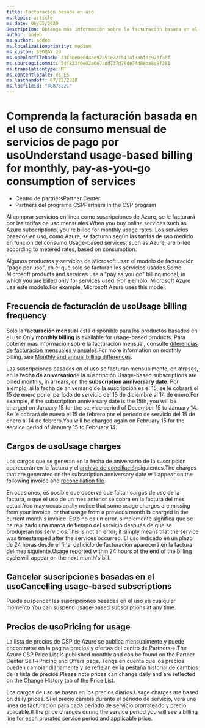 ```yaml
---
title: Facturación basada en uso
ms.topic: article
ms.date: 06/05/2020
Description: Obtenga más información sobre la facturación basada en el uso en el centro de Partners, donde se le facturarán las tarifas de uso mensuales.
author: sodeb
ms.author: sodeb
ms.localizationpriority: medium
ms.custom: SEOMAY.20
ms.openlocfilehash: 33fbbe006d4ae92251e22f541af3a6fdc928f3ef
ms.sourcegitcommit: 54f823f0e02e0e7add737d78de74d8eba8d9f381
ms.translationtype: MT
ms.contentlocale: es-ES
ms.lasthandoff: 07/22/2020
ms.locfileid: "86875221"
---
```

# <a name="understand-usage-based-billing-for-monthly-pay-as-you-go-consumption-of-services"></a><span data-ttu-id="d058a-103">Comprenda la facturación basada en el uso de consumo mensual de servicios de pago por uso</span><span class="sxs-lookup"><span data-stu-id="d058a-103">Understand usage-based billing for monthly, pay-as-you-go consumption of services</span></span>

- <span data-ttu-id="d058a-104">Centro de partners</span><span class="sxs-lookup"><span data-stu-id="d058a-104">Partner Center</span></span>
- <span data-ttu-id="d058a-105">Partners del programa CSP</span><span class="sxs-lookup"><span data-stu-id="d058a-105">Partners in the CSP program</span></span>

<span data-ttu-id="d058a-106">Al comprar servicios en línea como suscripciones de Azure, se le facturará por las tarifas de uso mensuales.</span><span class="sxs-lookup"><span data-stu-id="d058a-106">When you buy online services such as Azure subscriptions, you're billed for monthly usage rates.</span></span> <span data-ttu-id="d058a-107">Los servicios basados en uso, como Azure, se facturan según las tarifas de uso medido en función del consumo.</span><span class="sxs-lookup"><span data-stu-id="d058a-107">Usage-based services, such as Azure, are billed according to metered rates, based on consumption.</span></span>

<span data-ttu-id="d058a-108">Algunos productos y servicios de Microsoft usan el modelo de facturación "pago por uso", en el que solo se facturan los servicios usados.</span><span class="sxs-lookup"><span data-stu-id="d058a-108">Some Microsoft products and services use a "pay as you go" billing model, in which you are billed only for services used.</span></span> <span data-ttu-id="d058a-109">Por ejemplo, Microsoft Azure usa este modelo.</span><span class="sxs-lookup"><span data-stu-id="d058a-109">For example, Microsoft Azure uses this model.</span></span> 

## <a name="usage-billing-frequency"></a><span data-ttu-id="d058a-110">Frecuencia de facturación de uso</span><span class="sxs-lookup"><span data-stu-id="d058a-110">Usage billing frequency</span></span>

<span data-ttu-id="d058a-111">Solo la **facturación mensual** está disponible para los productos basados en el uso.</span><span class="sxs-lookup"><span data-stu-id="d058a-111">Only **monthly billing** is available for usage-based products.</span></span> <span data-ttu-id="d058a-112">Para obtener más información sobre la facturación mensual, consulte [diferencias de facturación mensuales y anuales](billing-annual-monthly.md).</span><span class="sxs-lookup"><span data-stu-id="d058a-112">For more information on monthly billing, see [Monthly and annual billing differences](billing-annual-monthly.md).</span></span>

<span data-ttu-id="d058a-113">Las suscripciones basadas en el uso se facturan mensualmente, en atrasos, en la **fecha de aniversario**de la suscripción.</span><span class="sxs-lookup"><span data-stu-id="d058a-113">Usage-based subscriptions are billed monthly, in arrears, on the **subscription anniversary date**.</span></span> <span data-ttu-id="d058a-114">Por ejemplo, si la fecha de aniversario de la suscripción es el 15, se le cobrará el 15 de enero por el período de servicio del 15 de diciembre al 14 de enero.</span><span class="sxs-lookup"><span data-stu-id="d058a-114">For example, if the subscription anniversary date is the 15th, you will be charged on January 15 for the service period of December 15 to January 14.</span></span> <span data-ttu-id="d058a-115">Se le cobrará de nuevo el 15 de febrero por el período de servicio del 15 de enero al 14 de febrero.</span><span class="sxs-lookup"><span data-stu-id="d058a-115">You will be charged again on February 15 for the service period of January 15 to February 14.</span></span>

## <a name="usage-charges"></a><span data-ttu-id="d058a-116">Cargos de uso</span><span class="sxs-lookup"><span data-stu-id="d058a-116">Usage charges</span></span>

<span data-ttu-id="d058a-117">Los cargos que se generan en la fecha de aniversario de la suscripción aparecerán en la factura y el [archivo de conciliación](usage-based-recon-files.md)siguientes.</span><span class="sxs-lookup"><span data-stu-id="d058a-117">The charges that are generated on the subscription anniversary date will appear on the following invoice and [reconciliation file](usage-based-recon-files.md).</span></span>

<span data-ttu-id="d058a-118">En ocasiones, es posible que observe que faltan cargos de uso de la factura, o que el uso de un mes anterior se cobra en la factura del mes actual.</span><span class="sxs-lookup"><span data-stu-id="d058a-118">You may occasionally notice that some usage charges are missing from your invoice, or that usage from a previous month is charged in the current month's invoice.</span></span> <span data-ttu-id="d058a-119">Esto no es un error. simplemente significa que se ha realizado una marca de tiempo del servicio después de que se produjeran los servicios.</span><span class="sxs-lookup"><span data-stu-id="d058a-119">This is not an error; it simply means that the service was timestamped after the services occurred.</span></span> <span data-ttu-id="d058a-120">El uso indicado en un plazo de 24 horas desde el final del ciclo de facturación aparecerá en la factura del mes siguiente.</span><span class="sxs-lookup"><span data-stu-id="d058a-120">Usage reported within 24 hours of the end of the billing cycle will appear on the next month's bill.</span></span>

## <a name="cancelling-usage-based-subscriptions"></a><span data-ttu-id="d058a-121">Cancelar suscripciones basadas en el uso</span><span class="sxs-lookup"><span data-stu-id="d058a-121">Cancelling usage-based subscriptions</span></span>

<span data-ttu-id="d058a-122">Puede suspender las suscripciones basadas en el uso en cualquier momento.</span><span class="sxs-lookup"><span data-stu-id="d058a-122">You can suspend usage-based subscriptions at any time.</span></span>

## <a name="pricing-for-usage"></a><span data-ttu-id="d058a-123">Precios de uso</span><span class="sxs-lookup"><span data-stu-id="d058a-123">Pricing for usage</span></span>

<span data-ttu-id="d058a-124">La lista de precios de CSP de Azure se publica mensualmente y puede encontrarse en la página precios y ofertas del centro de Partners->.</span><span class="sxs-lookup"><span data-stu-id="d058a-124">The Azure CSP Price List is published monthly and can be found on the Partner Center Sell->Pricing and Offers page.</span></span> <span data-ttu-id="d058a-125">Tenga en cuenta que los precios pueden cambiar diariamente y se reflejan en la pestaña historial de cambios de la lista de precios.</span><span class="sxs-lookup"><span data-stu-id="d058a-125">Please note prices can change daily and are reflected on the Change History tab of the Price List.</span></span>

<span data-ttu-id="d058a-126">Los cargos de uso se basan en los precios diarios.</span><span class="sxs-lookup"><span data-stu-id="d058a-126">Usage charges are based on daily prices.</span></span> <span data-ttu-id="d058a-127">Si el precio cambia durante el período de servicio, verá una línea de facturación para cada período de servicio prorrateado y precio aplicable.</span><span class="sxs-lookup"><span data-stu-id="d058a-127">If the price changes during the service period you will see a billing line for each prorated service period and applicable price.</span></span>
